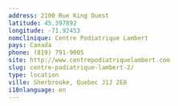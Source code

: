 ```yaml
---
address: 2100 Rue King Ouest
latitude: 45.397892
longitude: -71.92453
nomclinique: Centre Podiatrique Lambert
pays: Canada
phone: (819) 791-9005
site: http://www.centrepodiatriquelambert.com
slug: centre-podiatrique-lambert-2/
type: location
ville: Sherbrooke, Quebec J1J 2E8
i18nlanguage: en
---
```



